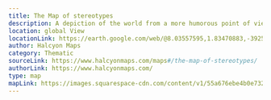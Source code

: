 ```yaml
---
title: The Map of stereotypes
description: A depiction of the world from a more humorous point of view highlighting the stereotypes about countries and regions from a western perspective. Definitely nothing to take seriously or to take personally. 
location: global View
locationLink: https://earth.google.com/web/@8.03557595,1.83470883,-3925.40639868a,27821080.32843591d,35y,356.709772h,0t,0r
author: Halcyon Maps
category: Thematic
sourceLink: https://www.halcyonmaps.com/maps#/the-map-of-stereotypes/
authorLink: https://www.halcyonmaps.com/
type: map
mapLink: https://images.squarespace-cdn.com/content/v1/55a676ebe4b0e7324c26d410/1459594527468-JYBNEE4XGXV24FB311PR/ke17ZwdGBToddI8pDm48kFIqeyKIx_4CypQkVpvjGEhZw-zPPgdn4jUwVcJE1ZvWQUxwkmyExglNqGp0IvTJZamWLI2zvYWH8K3-s_4yszcp2ryTI0HqTOaaUohrI8PIPVlqm4eRhrC4xHj1sUz6u8KOKL79uYahDQ3N51Lax9cKMshLAGzx4R3EDFOm1kBS/Stereotypes4.jpg?format=1000w
---
```

